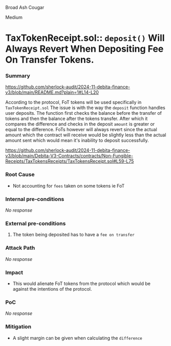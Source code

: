Broad Ash Cougar

Medium

# TaxTokenReceipt.sol:: `deposit()` Will Always Revert When Depositing Fee On Transfer Tokens.

### Summary

https://github.com/sherlock-audit/2024-11-debita-finance-v3/blob/main/README.md?plain=1#L14-L20

According to the protocol, FoT tokens will be used specifically in `TaxTokenReceipt.sol` 
The issue is with the way the `deposit` function handles user deposits. The function first checks the balance before the transfer of tokens and then the balance after the tokens transfer. After which it compares the difference and checks in the deposit `amount` is greater or equal to the difference. 
FoTs however will always revert since the actual amount which the contract will receive would be slightly less than the actual amount sent which would mean it's inability to deposit successfully. 

https://github.com/sherlock-audit/2024-11-debita-finance-v3/blob/main/Debita-V3-Contracts/contracts/Non-Fungible-Receipts/TaxTokensReceipts/TaxTokensReceipt.sol#L59-L75

### Root Cause

- Not accounting for `fees` taken on some tokens ie FoT

### Internal pre-conditions

_No response_

### External pre-conditions

1. The token being deposited has to have a `fee on transfer`

### Attack Path

_No response_

### Impact

- This would alienate FoT tokens from the protocol which would be against the intentions of the protocol.

### PoC

_No response_

### Mitigation

- A slight margin can be given when calculating the `difference`